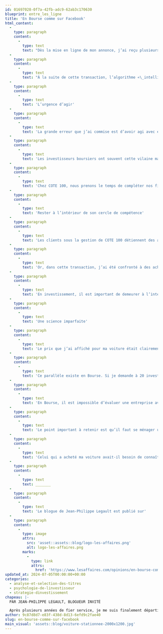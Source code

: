 ```yaml
---
id: 01697028-0f7a-42fb-adc9-62ab3c170630
blueprint: entre_les_ligne
title: 'En Bourse comme sur Facebook'
html_content:
  -
    type: paragraph
    content:
      -
        type: text
        text: "Dès la mise en ligne de mon annonce, j’ai reçu plusieurs messages d’acheteurs intéressés. En l’espace de cinq minutes, j’avais reçu pas moins de 20 demandes. Les acheteurs se bousculaient et me relançaient sans cesse. J’étais étourdi et ne savais plus à qui répondre. J’ai alors mis quelques acheteurs en compétition et réussi à vendre ma voiture 300\_$ plus cher que le prix affiché! Trois heures suivant la publication de mon annonce, la voiture n’était plus dans mon entrée."
  -
    type: paragraph
    content:
      -
        type: text
        text: "À la suite de cette transaction, l’algorithme «\_intelligent\_» de Facebook n’a cessé de me présenter des Honda Civic 2007 dans mon fil d’actualité Marketplace. C’est ainsi que j’ai revu, deux semaines plus tard, ma voiture en vente et affichée à 1\_500 $ de plus que le prix que j’avais vendu! Malgré ce manque à gagner, je dois avouer avoir trouvé l’expérience de vente intéressante puisque j’y ai vu plusieurs parallèles avec le monde de l’investissement. En voici trois."
  -
    type: paragraph
    content:
      -
        type: text
        text: 'L’urgence d’agir'
  -
    type: paragraph
    content:
      -
        type: text
        text: 'La grande erreur que j’ai commise est d’avoir agi avec empressement. À la suite de la quantité impressionnante de demandes reçues en peu de temps, j’aurais dû prendre un pas de recul et retirer mon annonce. Cela m’aurait permis de réévaluer la situation et d’ajuster mon prix. J’aurais probablement réalisé que le prix affiché était trop bas.'
  -
    type: paragraph
    content:
      -
        type: text
        text: 'Les investisseurs boursiers ont souvent cette vilaine manie d’agir avec urgence. Prenons l’exemple d’un titre qui baisse sensiblement après la publication de résultats financiers. Un investisseur pourrait être tenté d’acheter rapidement par crainte de voir le titre remonter ou de le vendre par crainte qu’il ne baisse davantage. Je crois toutefois que la bonne chose à faire est de prendre son temps.'
  -
    type: paragraph
    content:
      -
        type: text
        text: 'Chez COTE 100, nous prenons le temps de compléter nos fiches internes, de lire les communiqués et les conférences téléphoniques tout en discutant des éléments importants avec l’ensemble de l’équipe d’investissement avant de faire quoi que ce soit avec un titre. Nous privilégions une approche méthodique et complète. Comme le démontre bien mon histoire, agir sous pression, en urgence, peut mener à des erreurs.'
  -
    type: paragraph
    content:
      -
        type: text
        text: 'Rester à l’intérieur de son cercle de compétence'
  -
    type: paragraph
    content:
      -
        type: text
        text: 'Les clients sous la gestion de COTE 100 détiennent des actions d’un des plus importants concessionnaires de véhicules usagés aux États-Unis. Par conséquent, je comprends bien la dynamique du marché des véhicules usagés. Toutefois, je suis loin d’être un expert dans l’évaluation du prix d’un véhicule en fonction de son modèle, de sa mécanique et de son kilométrage. Je peux difficilement expliquer pourquoi deux véhicules similaires se vendent à des prix différents.'
  -
    type: paragraph
    content:
      -
        type: text
        text: 'Or, dans cette transaction, j’ai été confronté à des acheteurs beaucoup plus aguerris que moi. Il m’était donc difficile de gagner puisque mes connaissances du secteur étaient inférieures. Pour être à leur niveau, j’aurais eu à faire plus de recherche et de comparaisons de prix avant d’afficher mon véhicule.'
  -
    type: paragraph
    content:
      -
        type: text
        text: 'En investissement, il est important de demeurer à l’intérieur de son cercle de compétence. Dans mon cas, il y a des secteurs où je comprends mieux les risques et le potentiel de croissance des sociétés qui y évoluent. C’est dans ces secteurs que je suis plus susceptible de découvrir des occasions d’investissement. Je crois donc qu’il est préférable de concentrer ses énergies dans les secteurs où nous sommes confortables et d’éviter ceux où nos connaissances sont inférieures. Si l’on décide tout de même de s’y aventurer, il faudra certainement y mettre beaucoup d’efforts et de temps afin de bien étudier le dossier. En résumé, vous augmentez vos chances de perdre si vous vous aventurez dans un secteur que vous connaissez peu.'
  -
    type: paragraph
    content:
      -
        type: text
        text: 'Une science imparfaite'
  -
    type: paragraph
    content:
      -
        type: text
        text: 'Le prix que j’ai affiché pour ma voiture était clairement trop bas. Unanimement, les acheteurs l’avaient réalisé. Toutefois, je suis persuadé que les réponses auraient été très variées si j’avais pu demander à tous ces acheteurs quelle était la valeur précise de mon véhicule.'
  -
    type: paragraph
    content:
      -
        type: text
        text: 'Ce parallèle existe en Bourse. Si je demande à 20 investisseurs d’évaluer la valeur du titre de Visa, je risque d’obtenir une vingtaine de réponses divergentes, parfois très divergentes.'
  -
    type: paragraph
    content:
      -
        type: text
        text: 'En Bourse, il est impossible d’évaluer une entreprise avec précision. C’est d’ailleurs pour cette raison que nous n’avons jamais vraiment cru aux modèles financiers hypercomplexes. L’expérience acquise dans un certain domaine, la comparaison entre les différents compétiteurs, la compréhension des risques et du potentiel à long terme sont tous des facteurs qui aident à mieux évaluer une société en Bourse.'
  -
    type: paragraph
    content:
      -
        type: text
        text: 'Le point important à retenir est qu’il faut se ménager une bonne marge de sécurité lors de l’achat d’un titre. De cette façon nous réduisons considérablement le risque d’un investissement et d’une erreur dans son évaluation.'
  -
    type: paragraph
    content:
      -
        type: text
        text: 'Celui qui a acheté ma voiture avait-il besoin de connaître sa valeur précise? Je ne crois pas. Grâce à une bonne marge de sécurité et à un cercle de compétence bien défini, cet acheteur a réussi à gagner quelques centaines de dollars sur mon dos. Bravo Julien!'
  -
    type: paragraph
    content:
      -
        type: text
        text: _______
  -
    type: paragraph
    content:
      -
        type: text
        text: 'Le blogue de Jean-Philippe Legault est publié sur'
  -
    type: paragraph
    content:
      -
        type: image
        attrs:
          src: 'asset::assets::blog/logo-les-affaires.png'
          alt: logo-les-affaires.png
        marks:
          -
            type: link
            attrs:
              href: 'https://www.lesaffaires.com/opinions/en-bourse-comme-sur-facebook/'
updated_at: 2024-07-05T00:00:00+00:00
categories:
  - analyse-et-selection-des-titres
  - psychologie-de-linvestisseur
  - strategie-dinvestissement
chapeau: |-
  PAR JEAN-PHILIPPE LEGAULT, BLOGUEUR INVITÉ

  Après plusieurs années de fier service, je me suis finalement départi de ma rutilante Honda Civic 2007 de couleur « rouille ». Étant donné le piteux état de ma voiture, j’ai décidé d’afficher mon véhicule, sans trop de recherche, à un prix modique sur la plateforme Marketplace de Facebook.
author: 9c87d8d7-e83f-438d-8d13-6efd9c2fae40
slug: en-bourse-comme-sur-facebook
main_visual: 'assets::blog/voiture-stationnee-2000x1200.jpg'
---
```

